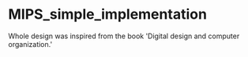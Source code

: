 # MIPS_simple_implementation
Whole design was inspired from the book 'Digital design and computer organization.'
